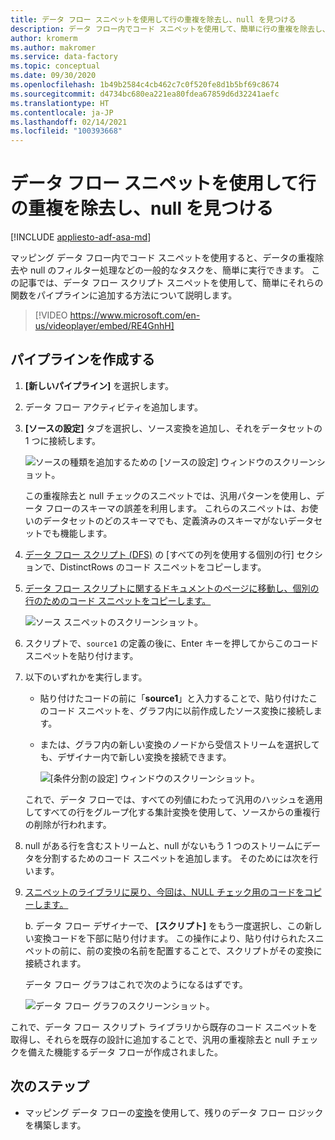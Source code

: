 ```yaml
---
title: データ フロー スニペットを使用して行の重複を除去し、null を見つける
description: データ フロー内でコード スニペットを使用して、簡単に行の重複を除去し、null を見つける方法について説明します
author: kromerm
ms.author: makromer
ms.service: data-factory
ms.topic: conceptual
ms.date: 09/30/2020
ms.openlocfilehash: 1b49b2584c4cb462c7c0f520fe8d1b5bf69c8674
ms.sourcegitcommit: d4734bc680ea221ea80fdea67859d6d32241aefc
ms.translationtype: HT
ms.contentlocale: ja-JP
ms.lasthandoff: 02/14/2021
ms.locfileid: "100393668"
---
```

# <a name="dedupe-rows-and-find-nulls-by-using-data-flow-snippets"></a>データ フロー スニペットを使用して行の重複を除去し、null を見つける

[!INCLUDE [appliesto-adf-asa-md](includes/appliesto-adf-asa-md.md)]

マッピング データ フロー内でコード スニペットを使用すると、データの重複除去や null のフィルター処理などの一般的なタスクを、簡単に実行できます。 この記事では、データ フロー スクリプト スニペットを使用して、簡単にそれらの関数をパイプラインに追加する方法について説明します。
<br>
> [!VIDEO https://www.microsoft.com/en-us/videoplayer/embed/RE4GnhH]

## <a name="create-a-pipeline"></a>パイプラインを作成する

1. **[新しいパイプライン]** を選択します。

1. データ フロー アクティビティを追加します。

1. **[ソースの設定]** タブを選択し、ソース変換を追加し、それをデータセットの 1 つに接続します。

    ![ソースの種類を追加するための [ソースの設定] ウィンドウのスクリーンショット。](media/data-flow/snippet-adf-2.png)

    この重複除去と null チェックのスニペットでは、汎用パターンを使用し、データ フローのスキーマの誤差を利用します。 これらのスニペットは、お使いのデータセットのどのスキーマでも、定義済みのスキーマがないデータセットでも機能します。

1. [データ フロー スクリプト (DFS)](./data-flow-script.md#distinct-row-using-all-columns) の [すべての列を使用する個別の行] セクションで、DistinctRows のコード スニペットをコピーします。

1. [データ フロー スクリプトに関するドキュメントのページに移動し、個別の行のためのコード スニペットをコピーします。](./data-flow-script.md#distinct-row-using-all-columns)

    ![ソース スニペットのスクリーンショット。](media/data-flow/snippet-adf-3.png)

1. スクリプトで、`source1` の定義の後に、Enter キーを押してからこのコード スニペットを貼り付けます。

1. 以下のいずれかを実行します。

   * 貼り付けたコードの前に「**source1**」と入力することで、貼り付けたこのコード スニペットを、グラフ内に以前作成したソース変換に接続します。

   * または、グラフ内の新しい変換のノードから受信ストリームを選択しても、デザイナー内で新しい変換を接続できます。

     ![[条件分割の設定] ウィンドウのスクリーンショット。](media/data-flow/snippet-adf-4.png)

   これで、データ フローでは、すべての列値にわたって汎用のハッシュを適用してすべての行をグループ化する集計変換を使用して、ソースからの重複行の削除が行われます。
    
1. null がある行を含むストリームと、null がないもう 1 つのストリームにデータを分割するためのコード スニペットを追加します。 そのためには次を行います。

1. [スニペットのライブラリに戻り、今回は、NULL チェック用のコードをコピーします。](./data-flow-script.md#check-for-nulls-in-all-columns)

   b. データ フロー デザイナーで、 **[スクリプト]** をもう一度選択し、この新しい変換コードを下部に貼り付けます。 この操作により、貼り付けられたスニペットの前に、前の変換の名前を配置することで、スクリプトがその変換に接続されます。

   データ フロー グラフはこれで次のようになるはずです。

    ![データ フロー グラフのスクリーンショット。](media/data-flow/snippet-adf-1.png)

  これで、データ フロー スクリプト ライブラリから既存のコード スニペットを取得し、それらを既存の設計に追加することで、汎用の重複除去と null チェックを備えた機能するデータ フローが作成されました。

## <a name="next-steps"></a>次のステップ

* マッピング データ フローの[変換](concepts-data-flow-overview.md)を使用して、残りのデータ フロー ロジックを構築します。